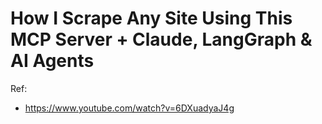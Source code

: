 # How I Scrape Any Site Using This MCP Server + Claude, LangGraph & AI Agents

Ref:
- https://www.youtube.com/watch?v=6DXuadyaJ4g